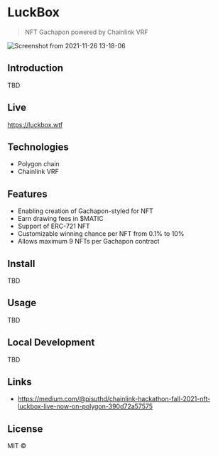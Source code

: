 # LuckBox

> NFT Gachapon powered by Chainlink VRF

![Screenshot from 2021-11-26 13-18-06](https://user-images.githubusercontent.com/18402217/143536004-388059ee-f87f-4f94-919b-b0a656b26211.png)

## Introduction

TBD

## Live
https://luckbox.wtf

## Technologies

* Polygon chain
* Chainlink VRF 

## Features

* Enabling creation of Gachapon-styled for NFT
* Earn drawing fees in $MATIC
* Support of ERC-721 NFT
* Customizable winning chance per NFT from 0.1% to 10%
* Allows maximum 9 NFTs per Gachapon contract

## Install

TBD

## Usage

TBD

## Local Development

TBD

## Links

* https://medium.com/@pisuthd/chainlink-hackathon-fall-2021-nft-luckbox-live-now-on-polygon-390d72a57575

## License

MIT ©
